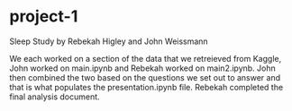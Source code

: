 # project-1
Sleep Study by Rebekah Higley and John Weissmann

We each worked on a section of the data that we retreieved from Kaggle, John worked on main.ipynb and Rebekah worked on main2.ipynb. John then combined the two based on the questions we set out to answer and that is what populates the presentation.ipynb file. Rebekah completed the final analysis document.
